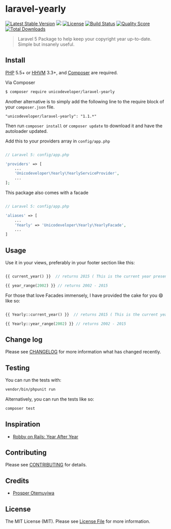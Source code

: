 # laravel-yearly

[![Latest Stable Version](https://poser.pugx.org/busayo/laravel-yearly/v/stable.svg)](https://packagist.org/packages/busayo/laravel-yearly)
![](https://img.shields.io/badge/unicodeveloper-approved-brightgreen.svg)
[![License](https://poser.pugx.org/busayo/laravel-yearly/license.svg)](LICENSE.md)
[![Build Status](https://img.shields.io/travis/busayo/laravel-yearly.svg)](https://travis-ci.org/busayo/laravel-yearly)
[![Quality Score](https://img.shields.io/scrutinizer/g/busayo/laravel-yearly.svg?style=flat-square)](https://scrutinizer-ci.com/g/busayo/laravel-yearly)
[![Total Downloads](https://img.shields.io/packagist/dt/busayo/laravel-yearly.svg?style=flat-square)](https://packagist.org/packages/busayo/laravel-yearly)

> Laravel 5 Package to help keep your copyright year up-to-date. Simple but insanely useful.

## Install

[PHP](https://php.net) 5.5+ or [HHVM](http://hhvm.com) 3.3+, and [Composer](https://getcomposer.org) are required.

Via Composer

``` bash
$ composer require unicodeveloper/laravel-yearly
```

Another alternative is to simply add the following line to the require block of your `composer.json` file.

```
"unicodeveloper/laravel-yearly": "1.1.*"
```

Then run `composer install` or `composer update` to download it and have the autoloader updated.

Add this to your providers array in `config/app.php`

```php

// Laravel 5: config/app.php

'providers' => [
    ...
    'Unicodeveloper\Yearly\YearlyServiceProvider',
    ...
];
```

This package also comes with a facade

```php

// Laravel 5: config/app.php

'aliases' => [
    ...
    'Yearly' => 'Unicodeveloper\Yearly\YearlyFacade',
    ...
]
```

## Usage

Use it in your views, preferably in your footer section like this:

``` php

{{ current_year() }}  // returns 2015 ( This is the current year presently )

{{ year_range(2002) }} // returns 2002 - 2015

```


For those that love Facades immensely, I have provided the cake for you :smile: like so:


``` php

{{ Yearly::current_year() }}  // returns 2015 ( This is the current year presently )

{{ Yearly::year_range(2002) }} // returns 2002 - 2015

```


## Change log

Please see [CHANGELOG](CHANGELOG.md) for more information what has changed recently.

## Testing

You can run the tests with:

```bash
vendor/bin/phpunit run
```

Alternatively, you can run the tests like so:

```bash
composer test
```

## Inspiration

 * [Robby on Rails: Year After Year](http://www.robbyonrails.com/articles/2008/03/24/dry-a-year-after-year)

## Contributing

Please see [CONTRIBUTING](CONTRIBUTING.md) for details.

## Credits

- [Prosper Otemuyiwa](https://twitter.com/unicodeveloper)

## License

The MIT License (MIT). Please see [License File](LICENSE.md) for more information.

